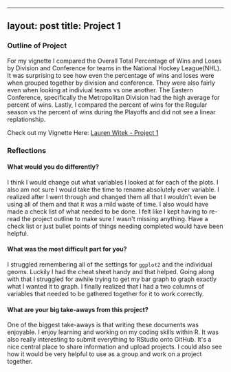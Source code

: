 ---
layout: post
title: Project 1
----

### Outline of Project

For my vignette I compared the Overall Total Percentage of Wins and Loses by Division and Conference for teams in the National Hockey League(NHL). It was surprising to see how even the percentage of wins and loses were when grouped together by division and conference. They were also fairly even when looking at indiviual teams vs one another. The Eastern Conference, specifically the Metropolitan Division had the high average for percent of wins. Lastly, I compared the percent of wins for the Regular season vs the percent of wins during the Playoffs and did not see a linear replationship.

Check out my Vignette Here:
  [Lauren Witek - Project 1](lcwitek/Project1.github.io)

### Reflections

#### What would you do differently?
  I think I would change out what variables I looked at for each of the plots. I also am not sure I would take the time to rename absolutely ever variable. I realized after I went through and changed them all that I wouldn't even be using all of them and that it was a mild waste of time. I also would have made a check list of what needed to be done. I felt like I kept having to re-read the project outline to make sure I wasn't missing anything. Have a check list or just bullet points of things needing completed would have been helpful. 
  
#### What was the most difficult part for you?
  I struggled remembering all of the settings for `ggplot2` and the individual geoms. Luckily I had the cheat sheet handy and that helped. Going along with that I struggled for awhile trying to get my bar graph to graph exactly what I wanted it to graph. I finally realized that I had a two columns of variables that needed to be gathered together for it to work correctly. 
  
#### What are your big take-aways from this project?
  One of the biggest take-aways is that writing these documents was enjoyable. I enjoy learning and working on my coding skills within R. It was also really interesting to submit everything to RStudio onto GitHub. It's a nice central place to share information and upload projects. I could also see how it would be very helpful to use as a group and work on a project together. 
  




